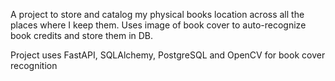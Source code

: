 A project to store and catalog my physical books location across all the places where I keep them.
Uses image of book cover to auto-recognize book credits and store them in DB.

Project uses FastAPI, SQLAlchemy, PostgreSQL and OpenCV for book cover recognition